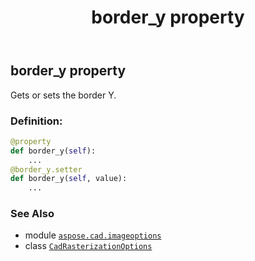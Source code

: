 ﻿---
title: border_y property
second_title: Aspose.CAD for Python via .NET API References
description: 
type: docs
weight: 60
url: /python-net/aspose.cad.imageoptions/cadrasterizationoptions/border_y/
is_root: false
---

## border_y property


Gets or sets the border Y.
### Definition:
```python
@property
def border_y(self):
    ...
@border_y.setter
def border_y(self, value):
    ...
```

### See Also
* module [`aspose.cad.imageoptions`](../../)
* class [`CadRasterizationOptions`](/cad/python-net/aspose.cad.imageoptions/cadrasterizationoptions)
